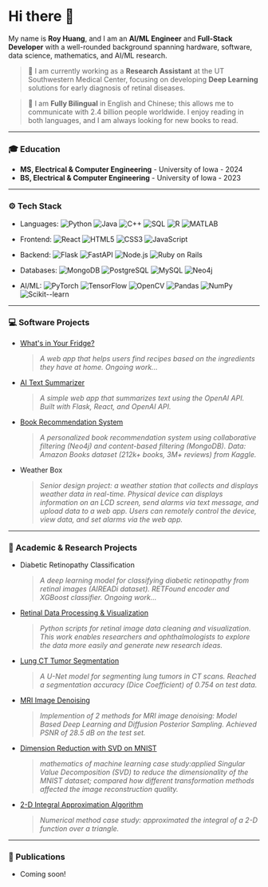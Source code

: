 # Hi there 👋

My name is **Roy Huang**, and I am an **AI/ML Engineer** and **Full-Stack Developer**
with a well-rounded background spanning hardware, software, data science, mathematics, and AI/ML research.

> 💼 I am currently working as a **Research Assistant** at the UT Southwestern Medical Center, 
focusing on developing **Deep Learning** solutions for early diagnosis of retinal diseases.

> 📜 I am **Fully Bilingual** in English and Chinese; 
this allows me to communicate with 2.4 billion people worldwide. 
I enjoy reading in both languages, and I am always looking for new books to read.


---

### 🎓 Education

- **MS, Electrical & Computer Engineering** - University of Iowa - 2024
- **BS, Electrical & Computer Engineering** - University of Iowa - 2023


---

### ⚙️ Tech Stack

- Languages:
![Python](https://img.shields.io/badge/Python-3776AB?style=flat&logo=python&logoColor=white)
![Java](https://img.shields.io/badge/Java-007396?style=flat&logo=java&logoColor=white)
![C++](https://img.shields.io/badge/C++-00599C?style=flat&logo=c%2B%2B&logoColor=white)
![SQL](https://img.shields.io/badge/SQL-4479A1?style=flat&logo=postgresql&logoColor=white)
![R](https://img.shields.io/badge/R-276DC3?style=flat&logo=r&logoColor=white)
![MATLAB](https://img.shields.io/badge/MATLAB-0076A8?style=flat&logo=Mathworks&logoColor=white)

- Frontend:
![React](https://img.shields.io/badge/React-20232A?style=flat&logo=react&logoColor=61DAFB)
![HTML5](https://img.shields.io/badge/HTML5-E34F26?style=flat&logo=html5&logoColor=white)
![CSS3](https://img.shields.io/badge/CSS3-1572B6?style=flat&logo=css3&logoColor=white)
![JavaScript](https://img.shields.io/badge/JavaScript-F7DF1E?style=flat&logo=javascript&logoColor=black)

- Backend:
![Flask](https://img.shields.io/badge/Flask-000000?style=flat&logo=flask&logoColor=white)
![FastAPI](https://img.shields.io/badge/FastAPI-009688?style=flat&logo=fastapi&logoColor=white)
![Node.js](https://img.shields.io/badge/Node.js-339933?style=flat&logo=nodedotjs&logoColor=white)
![Ruby on Rails](https://img.shields.io/badge/Ruby_on_Rails-CC0000?style=flat&logo=ruby-on-rails&logoColor=white)

- Databases:
![MongoDB](https://img.shields.io/badge/MongoDB-47A248?style=flat&logo=mongodb&logoColor=white)
![PostgreSQL](https://img.shields.io/badge/PostgreSQL-316192?style=flat&logo=postgresql&logoColor=white)
![MySQL](https://img.shields.io/badge/MySQL-005C84?style=flat&logo=mysql&logoColor=white)
![Neo4j](https://img.shields.io/badge/Neo4j-008CC1?style=flat&logo=neo4j&logoColor=white)

- AI/ML:
![PyTorch](https://img.shields.io/badge/PyTorch-EE4C2C?style=flat&logo=pytorch&logoColor=white)
![TensorFlow](https://img.shields.io/badge/TensorFlow-FF6F00?style=flat&logo=tensorflow&logoColor=white)
![OpenCV](https://img.shields.io/badge/OpenCV-5C3EE8?style=flat&logo=opencv&logoColor=white)
![Pandas](https://img.shields.io/badge/Pandas-150458?style=flat&logo=pandas&logoColor=white)
![NumPy](https://img.shields.io/badge/NumPy-013243?style=flat&logo=numpy&logoColor=white)
![Scikit--learn](https://img.shields.io/badge/Scikit--learn-F7931E?style=flat&logo=scikitlearn&logoColor=white)



---

### 💻 Software Projects

- [What's in Your Fridge?]()
    > *A web app that helps users find recipes based on the ingredients they have at home.
    Ongoing work...*

- [AI Text Summarizer](https://github.com/RoyH11/ai_summarizer)
    > *A simple web app that summarizes text using the OpenAI API.
    Built with Flask, React, and OpenAI API.*

- [Book Recommendation System](https://github.com/RoyH11/MDB_final_project)
    > *A personalized book recommendation system using collaborative filtering (Neo4j) and content-based filtering (MongoDB).
    Data: Amazon Books dataset (212k+ books, 3M+ reviews) from Kaggle.*

- Weather Box
    > *Senior design project: a weather station that collects and displays weather data in real-time.
    Physical device can displays information on an LCD screen, send alarms via text message, and upload data to a web app.
    Users can remotely control the device, view data, and set alarms via the web app.* 

---

### 🧬 Academic & Research Projects

- Diabetic Retinopathy Classification
    > *A deep learning model for classifying diabetic retinopathy from retinal images (AIREADi dataset). 
    RETFound encoder and XGBoost classifier. Ongoing work...*

- [Retinal Data Processing & Visualization](https://github.com/RoyH11/Image_Display_Panel)
    > *Python scripts for retinal image data cleaning and visualization. 
    This work enables researchers and ophthalmologists to explore the data more easily and generate new research ideas.*

- [Lung CT Tumor Segmentation](https://github.com/RoyH11/DLMI_Final_Project)
    > *A U-Net model for segmenting lung tumors in CT scans.
    Reached a segmentation accuracy (Dice Coefficient) of 0.754 on test data.*

- [MRI Image Denoising](https://github.com/RoyH11/AML-projects)
    > *Implemention of 2 methods for MRI image denoising: Model Based Deep Learning and Diffusion Posterior Sampling. 
    Achieved PSNR of 28.5 dB on the test set.*

- [Dimension Reduction with SVD on MNIST](https://github.com/RoyH11/MML_Final_Project)
    > *mathematics of machine learning case study:applied Singular Value Decomposition (SVD) to reduce the dimensionality of the MNIST dataset; 
    compared how different transformation methods affected the image reconstruction quality.*

- [2-D Integral Approximation Algorithm](https://github.com/RoyH11/Numerical_Analysis_Final_Project)
    > *Numerical method case study: approximated the integral of a 2-D function over a triangle.* 

---

### 📰 Publications
- Coming soon! 
